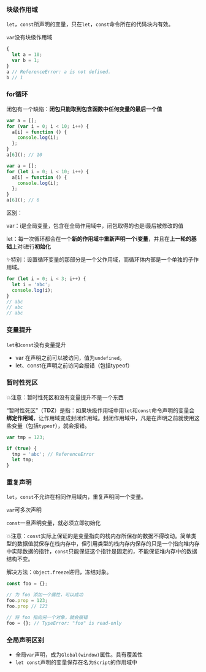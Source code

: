 ### 块级作用域

`let`，`const`所声明的变量，只在`let`，`const`命令所在的代码块内有效。

`var`没有块级作用域

```javascript
{
  let a = 10;
  var b = 1;
}
a // ReferenceError: a is not defined.
b // 1
```
### for循环

闭包有一个缺陷：**闭包只能取到包含函数中任何变量的最后一个值**

```javascript
var a = [];
for (var i = 0; i < 10; i++) {
  a[i] = function () {
    console.log(i);
  };
}
a[6](); // 10

var a = [];
for (let i = 0; i < 10; i++) {
  a[i] = function () {
    console.log(i);
  };
}
a[6](); // 6
```

区别：

var：i是全局变量，包含在全局作用域中，闭包取得的也是i最后被修改的值

let：每一次循环都会在一个**新的作用域**中**重新声明一个i变量**，并且在**上一轮的基础**上对i进行**初始化**

✨特别：设置循环变量的那部分是一个父作用域，而循环体内部是一个单独的子作用域。

```javascript
for (let i = 0; i < 3; i++) {
  let i = 'abc';
  console.log(i);
}
// abc
// abc
// abc
```
### 变量提升

`let`和`const`没有变量提升

- var 在声明之前可以被访问，值为`undefined`。
- let、const在声明之前访问会报错（包括typeof）
### 暂时性死区

💥注意：暂时性死区和没有变量提升不是一个东西

“暂时性死区”（**TDZ**）是指：如果块级作用域中用`let`和`const`命令声明的变量会**绑定作用域**，让作用域变成封闭作用域。封闭作用域中，凡是在声明之前就使用这些变量（包括`typeof`），就会报错。

```javascript
var tmp = 123;

if (true) {
  tmp = 'abc'; // ReferenceError
  let tmp;
}
```

### 重复声明

`let`，`const`不允许在相同作用域内，重复声明同一个变量。

`var`可多次声明

`const`一旦声明变量，就必须立即初始化

💥注意：`const`实际上保证的是变量指向的栈内存所保存的数据不得改动。简单类型的数据值就保存在栈内存中，但引用类型的栈内存内保存的只是一个指向堆内存中实际数据的指针，`const`只能保证这个指针是固定的，不能保证堆内存中的数据结构不变。

解决方法：`Object.freeze`递归，冻结对象。

```javascript
const foo = {};

// 为 foo 添加一个属性，可以成功
foo.prop = 123;
foo.prop // 123

// 将 foo 指向另一个对象，就会报错
foo = {}; // TypeError: "foo" is read-only
```

### 全局声明区别

- 全局`var`声明，成为`Global(window)`属性。具有覆盖性
- `let const`声明的变量保存在名为`Script`的作用域中